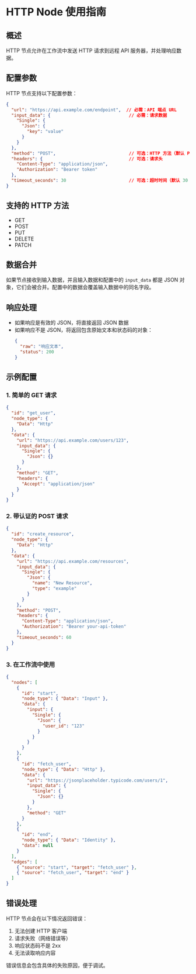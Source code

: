 # HTTP Node 使用指南

## 概述

HTTP 节点允许在工作流中发送 HTTP 请求到远程 API 服务器，并处理响应数据。

## 配置参数

HTTP 节点支持以下配置参数：

```json
{
  "url": "https://api.example.com/endpoint",  // 必需：API 端点 URL
  "input_data": {                              // 必需：请求数据
    "Single": {
      "Json": {
        "key": "value"
      }
    }
  },
  "method": "POST",                            // 可选：HTTP 方法（默认 POST）
  "headers": {                                 // 可选：请求头
    "Content-Type": "application/json",
    "Authorization": "Bearer token"
  },
  "timeout_seconds": 30                        // 可选：超时时间（默认 30 秒）
}
```

## 支持的 HTTP 方法

- GET
- POST
- PUT
- DELETE
- PATCH

## 数据合并

如果节点接收到输入数据，并且输入数据和配置中的 `input_data` 都是 JSON 对象，它们会被合并。配置中的数据会覆盖输入数据中的同名字段。

## 响应处理

- 如果响应是有效的 JSON，将直接返回 JSON 数据
- 如果响应不是 JSON，将返回包含原始文本和状态码的对象：
  ```json
  {
    "raw": "响应文本",
    "status": 200
  }
  ```

## 示例配置

### 1. 简单的 GET 请求

```json
{
  "id": "get_user",
  "node_type": {
    "Data": "Http"
  },
  "data": {
    "url": "https://api.example.com/users/123",
    "input_data": {
      "Single": {
        "Json": {}
      }
    },
    "method": "GET",
    "headers": {
      "Accept": "application/json"
    }
  }
}
```

### 2. 带认证的 POST 请求

```json
{
  "id": "create_resource",
  "node_type": {
    "Data": "Http"
  },
  "data": {
    "url": "https://api.example.com/resources",
    "input_data": {
      "Single": {
        "Json": {
          "name": "New Resource",
          "type": "example"
        }
      }
    },
    "method": "POST",
    "headers": {
      "Content-Type": "application/json",
      "Authorization": "Bearer your-api-token"
    },
    "timeout_seconds": 60
  }
}
```

### 3. 在工作流中使用

```json
{
  "nodes": [
    {
      "id": "start",
      "node_type": { "Data": "Input" },
      "data": {
        "input": {
          "Single": {
            "Json": {
              "user_id": "123"
            }
          }
        }
      }
    },
    {
      "id": "fetch_user",
      "node_type": { "Data": "Http" },
      "data": {
        "url": "https://jsonplaceholder.typicode.com/users/1",
        "input_data": {
          "Single": {
            "Json": {}
          }
        },
        "method": "GET"
      }
    },
    {
      "id": "end",
      "node_type": { "Data": "Identity" },
      "data": null
    }
  ],
  "edges": [
    { "source": "start", "target": "fetch_user" },
    { "source": "fetch_user", "target": "end" }
  ]
}
```

## 错误处理

HTTP 节点会在以下情况返回错误：

1. 无法创建 HTTP 客户端
2. 请求失败（网络错误等）
3. 响应状态码不是 2xx
4. 无法读取响应内容

错误信息会包含具体的失败原因，便于调试。